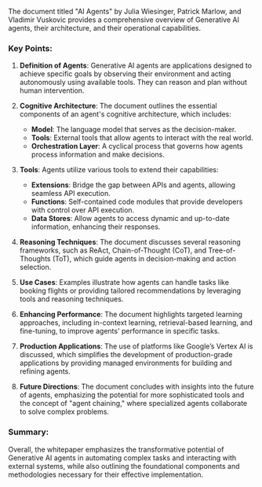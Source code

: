 The document titled "AI Agents" by Julia Wiesinger, Patrick Marlow, and Vladimir Vuskovic provides a comprehensive overview of Generative AI agents, their architecture, and their operational capabilities. 

### Key Points:

1. **Definition of Agents**: Generative AI agents are applications designed to achieve specific goals by observing their environment and acting autonomously using available tools. They can reason and plan without human intervention.

2. **Cognitive Architecture**: The document outlines the essential components of an agent's cognitive architecture, which includes:
   - **Model**: The language model that serves as the decision-maker.
   - **Tools**: External tools that allow agents to interact with the real world.
   - **Orchestration Layer**: A cyclical process that governs how agents process information and make decisions.

3. **Tools**: Agents utilize various tools to extend their capabilities:
   - **Extensions**: Bridge the gap between APIs and agents, allowing seamless API execution.
   - **Functions**: Self-contained code modules that provide developers with control over API execution.
   - **Data Stores**: Allow agents to access dynamic and up-to-date information, enhancing their responses.

4. **Reasoning Techniques**: The document discusses several reasoning frameworks, such as ReAct, Chain-of-Thought (CoT), and Tree-of-Thoughts (ToT), which guide agents in decision-making and action selection.

5. **Use Cases**: Examples illustrate how agents can handle tasks like booking flights or providing tailored recommendations by leveraging tools and reasoning techniques.

6. **Enhancing Performance**: The document highlights targeted learning approaches, including in-context learning, retrieval-based learning, and fine-tuning, to improve agents' performance in specific tasks.

7. **Production Applications**: The use of platforms like Google’s Vertex AI is discussed, which simplifies the development of production-grade applications by providing managed environments for building and refining agents.

8. **Future Directions**: The document concludes with insights into the future of agents, emphasizing the potential for more sophisticated tools and the concept of "agent chaining," where specialized agents collaborate to solve complex problems.

### Summary:
Overall, the whitepaper emphasizes the transformative potential of Generative AI agents in automating complex tasks and interacting with external systems, while also outlining the foundational components and methodologies necessary for their effective implementation.
